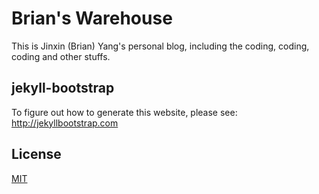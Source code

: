 # Brian's Warehouse

This is Jinxin (Brian) Yang's personal blog, including the coding, coding, coding and other stuffs.

## jekyll-bootstrap

To figure out how to generate this website, please see: <http://jekyllbootstrap.com>

## License

[MIT](http://opensource.org/licenses/MIT)
